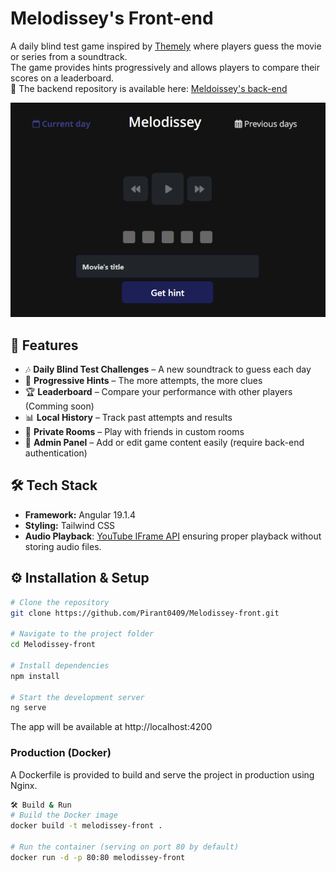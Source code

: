 # Melodissey's Front-end

A daily blind test game inspired by [Themely](https://themely.se/days) where players guess the movie or series from a soundtrack.<br> The game provides hints progressively and allows players to compare their scores on a leaderboard.<br>
🔗 The backend repository is available here: [Meldoissey's back-end](https://github.com/Pirant0409/MelodisseyBack)  
<p align="center">
  <img src="./readMeAssets/challenge.png?raw=true" alt="Main page">
</p>



## 🚀 Features  
- 🎶 **Daily Blind Test Challenges** – A new soundtrack to guess each day  
- 🧩 **Progressive Hints** – The more attempts, the more clues  
- 🏆 **Leaderboard** – Compare your performance with other players (Comming soon)
- 📊 **Local History** – Track past attempts and results  
- 👥 **Private Rooms** – Play with friends in custom rooms
- 🔧 **Admin Panel** – Add or edit game content easily (require back-end authentication)

## 🛠 Tech Stack  
- **Framework:** Angular 19.1.4  
- **Styling:** Tailwind CSS
- **Audio Playback**: [YouTube IFrame API](https://developers.google.com/youtube/iframe_api_reference) ensuring proper playback without storing audio files.

## ⚙️ Installation & Setup  

```bash
# Clone the repository
git clone https://github.com/Pirant0409/Melodissey-front.git

# Navigate to the project folder
cd Melodissey-front

# Install dependencies
npm install

# Start the development server
ng serve
```

The app will be available at http://localhost:4200

### Production (Docker)

A Dockerfile is provided to build and serve the project in production using Nginx.
```bash
🛠 Build & Run
# Build the Docker image
docker build -t melodissey-front .

# Run the container (serving on port 80 by default)
docker run -d -p 80:80 melodissey-front
 ```
